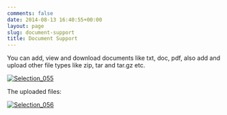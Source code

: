 ```yaml
---
comments: false
date: 2014-08-13 16:40:55+00:00
layout: page
slug: document-support
title: Document Support
---
```


You can add, view and download documents like txt, doc, pdf, also add and upload other file types like zip, tar and tar.gz etc.



[![Selection_055](http://docs.rtcamp.com/wp-content/uploads/2014/08/Selection_055.png)](http://docs.rtcamp.com/wp-content/uploads/2014/08/Selection_055.png)

The uploaded files:

[![Selection_056](http://docs.rtcamp.com/wp-content/uploads/2014/08/Selection_056.png)](http://docs.rtcamp.com/wp-content/uploads/2014/08/Selection_056.png)
